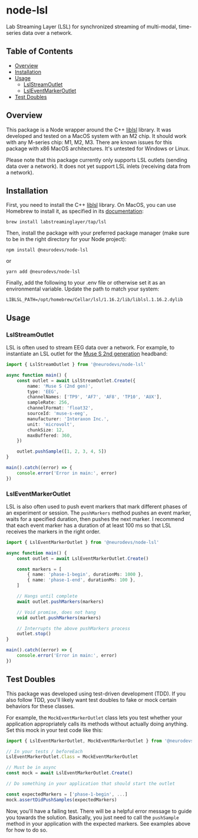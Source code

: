 # node-lsl
Lab Streaming Layer (LSL) for synchronized streaming of multi-modal, time-series data over a network.

## Table of Contents
- [Overview](#overview)
- [Installation](#installation)
- [Usage](#usage)
  - [LslStreamOutlet](#lslstreamoutlet)
  - [LslEventMarkerOutlet](#lsleventmarkeroutlet) 
- [Test Doubles](#test-doubles)

## Overview

This package is a Node wrapper around the C++ [liblsl](https://github.com/sccn/liblsl) library. It was developed and tested on a MacOS system with an M2 chip. It should work with any M-series chip: M1, M2, M3. There are known issues for this package with x86 MacOS architectures. It's untested for Windows or Linux.

Please note that this package currently only supports LSL outlets (sending data over a network). It does not yet support LSL inlets (receiving data from a network).

## Installation

First, you need to install the C++ [liblsl](https://github.com/sccn/liblsl) library. On MacOS, you can use Homebrew to install it, as specified in its [documentation](https://github.com/sccn/liblsl?tab=readme-ov-file#getting-and-using-liblsl):

`brew install labstreaminglayer/tap/lsl`

Then, install the package with your preferred package manager (make sure to be in the right directory for your Node project):

`npm install @neurodevs/node-lsl` 

or 

`yarn add @neurodevs/node-lsl`

Finally, add the following to your .env file or otherwise set it as an environmental variable. Update the path to match your system:

```.env
LIBLSL_PATH=/opt/homebrew/Cellar/lsl/1.16.2/lib/liblsl.1.16.2.dylib
```

## Usage

### LslStreamOutlet

LSL is often used to stream EEG data over a network. For example, to instantiate an LSL outlet for the [Muse S 2nd generation](https://choosemuse.com/products/muse-s-gen-2) headband:

```typescript
import { LslStreamOutlet } from '@neurodevs/node-lsl'

async function main() {
    const outlet = await LslStreamOutlet.Create({
        name: 'Muse S (2nd gen)',
        type: 'EEG',
        channelNames: ['TP9', 'AF7', 'AF8', 'TP10', 'AUX'],
        sampleRate: 256,
        channelFormat: 'float32',
        sourceId: 'muse-s-eeg',
        manufacturer: 'Interaxon Inc.',
        unit: 'microvolt',
        chunkSize: 12,
        maxBuffered: 360,
    })

    outlet.pushSample([1, 2, 3, 4, 5])
}

main().catch((error) => {
    console.error('Error in main:', error)
})
```

### LslEventMarkerOutlet

LSL is also often used to push event markers that mark different phases of an experiment or session. The `pushMarkers` method pushes an event marker, waits for a specified duration, then pushes the next marker. I recommend that each event marker has a duration of at least 100 ms so that LSL receives the markers in the right order.

```typescript
import { LslEventMarkerOutlet } from '@neurodevs/node-lsl'

async function main() {
    const outlet = await LslEventMarkerOutlet.Create()

    const markers = [
        { name: 'phase-1-begin', durationMs: 1000 },
        { name: 'phase-1-end', durationMs: 100 },
    ]

    // Hangs until complete
    await outlet.pushMarkers(markers)

    // Void promise, does not hang
    void outlet.pushMarkers(markers)

    // Interrupts the above pushMarkers process
    outlet.stop()
}

main().catch((error) => {
    console.error('Error in main:', error)
})
```

## Test Doubles

This package was developed using test-driven development (TDD). If you also follow TDD, you'll likely want test doubles to fake or mock certain behaviors for these classes.

For example, the `MockEventMarkerOutlet` class lets you test whether your application appropriately calls its methods without actually doing anything. Set this mock in your test code like this:

```typescript
import { LslEventMarkerOutlet, MockEventMarkerOutlet } from '@neurodevs/node-lsl'

// In your tests / beforeEach
LslEventMarkerOutlet.Class = MockEventMarkerOutlet

// Must be in async
const mock = await LslEventMarkerOutlet.Create()

// Do something in your application that should start the outlet

const expectedMarkers = ['phase-1-begin', ...]
mock.assertDidPushSamples(expectedMarkers)
```

Now, you'll have a failing test. There will be a helpful error message to guide you towards the solution. Basically, you just need to call the `pushSample` method in your application with the expected markers. See examples above for how to do so.
